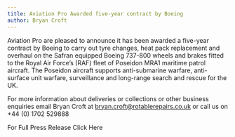 ```yaml
---
title: Aviation Pro Awarded five-year contract by Boeing
author: Bryan Croft
---
```

Aviation Pro are pleased to announce it has been awarded a five-year contract by Boeing to carry out tyre changes, heat pack replacement and overhaul on the Safran equipped Boeing 737-800 wheels and brakes fitted to the Royal Air Force’s (RAF) fleet of Poseidon MRA1 maritime patrol aircraft. The Poseidon aircraft supports anti-submarine warfare, anti-surface unit warfare, surveillance and long-range search and rescue for the UK.

For more information about deliveries or collections or other business enquiries email Bryan Croft at bryan.croft@rotablerepairs.co.uk or call us on +44 (0) 1702 529888

For Full Press Release Click Here